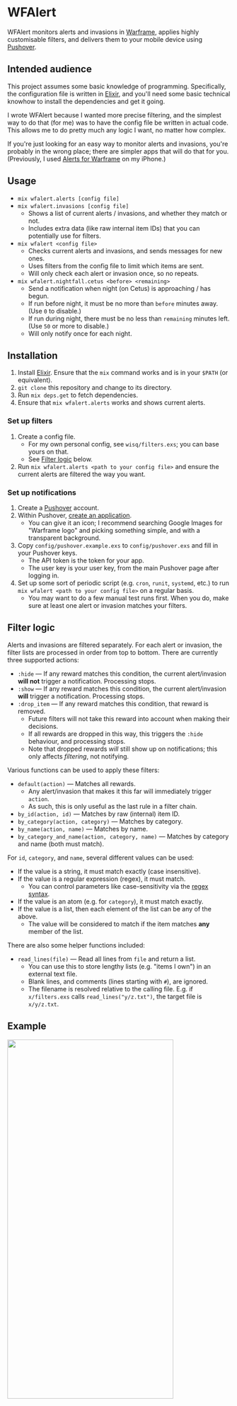 # WFAlert

WFAlert monitors alerts and invasions in [Warframe](https://www.warframe.com/), applies highly customisable filters, and delivers them to your mobile device using [Pushover](https://pushover.net/).

## Intended audience

This project assumes some basic knowledge of programming.  Specifically, the configuration file is written in [Elixir](https://elixir-lang.org/), and you'll need some basic technical knowhow to install the dependencies and get it going.

I wrote WFAlert because I wanted more precise filtering, and the simplest way to do that (for me) was to have the config file be written in actual code.  This allows me to do pretty much any logic I want, no matter how complex.

If you're just looking for an easy way to monitor alerts and invasions, you're probably in the wrong place; there are simpler apps that will do that for you.  (Previously, I used [Alerts for Warframe](https://itunes.apple.com/ca/app/alerts-for-warframe/id775981113?mt=8) on my iPhone.)

## Usage

* `mix wfalert.alerts [config file]`
* `mix wfalert.invasions [config file]`
  * Shows a list of current alerts / invasions, and whether they match or not.
  * Includes extra data (like raw internal item IDs) that you can potentially use for filters.
* `mix wfalert <config file>`
  * Checks current alerts and invasions, and sends messages for new ones.
  * Uses filters from the config file to limit which items are sent.
  * Will only check each alert or invasion once, so no repeats.
* `mix wfalert.nightfall.cetus <before> <remaining>`
  * Send a notification when night (on Cetus) is approaching / has begun.
  * If run before night, it must be no more than `before` minutes away.  (Use `0` to disable.)
  * If run during night, there must be no less than `remaining` minutes left.  (Use `50` or more to disable.)
  * Will only notify once for each night.

## Installation

1. Install [Elixir](https://elixir-lang.org/install.html).  Ensure that the `mix` command works and is in your `$PATH` (or equivalent).
2. `git clone` this repository and change to its directory.
3. Run `mix deps.get` to fetch dependencies.
4. Ensure that `mix wfalert.alerts` works and shows current alerts.

### Set up filters

1. Create a config file.
    * For my own personal config, see `wisq/filters.exs`; you can base yours on that.
    * See [Filter logic](#filter-logic) below.
2. Run `mix wfalert.alerts <path to your config file>` and ensure the current alerts are filtered the way you want.

### Set up notifications

1. Create a [Pushover](https://pushover.net/) account.
2. Within Pushover, [create an application](https://pushover.net/apps/build).
    * You can give it an icon; I recommend searching Google Images for "Warframe logo" and picking something simple, and with a transparent background.
3. Copy `config/pushover.example.exs` to `config/pushover.exs` and fill in your Pushover keys.
    * The API token is the token for your app.
    * The user key is your user key, from the main Pushover page after logging in.
4. Set up some sort of periodic script (e.g. `cron`, `runit`, `systemd`, etc.) to run `mix wfalert <path to your config file>` on a regular basis.
    * You may want to do a few manual test runs first.  When you do, make sure at least one alert or invasion matches your filters.

## Filter logic

Alerts and invasions are filtered separately.  For each alert or invasion, the filter lists are processed in order from top to bottom.  There are currently three supported actions:

* `:hide` — If any reward matches this condition, the current alert/invasion **will not** trigger a notification.  Processing stops.
* `:show` — If any reward matches this condition, the current alert/invasion **will** trigger a notification.  Processing stops.
* `:drop_item` — If any reward matches this condition, that reward is removed.
  * Future filters will not take this reward into account when making their decisions.
  * If all rewards are dropped in this way, this triggers the `:hide` behaviour, and processing stops.
  * Note that dropped rewards *will* still show up on notifications; this only affects *filtering*, not notifying.

Various functions can be used to apply these filters:

* `default(action)` — Matches all rewards.
  * Any alert/invasion that makes it this far will immediately trigger `action`.
  * As such, this is only useful as the last rule in a filter chain.
* `by_id(action, id)` — Matches by raw (internal) item ID.
* `by_category(action, category)` — Matches by category.
* `by_name(action, name)` — Matches by name.
* `by_category_and_name(action, category, name)` — Matches by category and name (both must match).

For `id`, `category`, and `name`, several different values can be used:

* If the value is a string, it must match exactly (case insensitive).
* If the value is a regular expression (regex), it must match.
  * You can control parameters like case-sensitivity via the [regex syntax](https://hexdocs.pm/elixir/Regex.html).
* If the value is an atom (e.g. for `category`), it must match exactly.
* If the value is a list, then each element of the list can be any of the above.
  * The value will be considered to match if the item matches **any** member of the list.

There are also some helper functions included:

* `read_lines(file)` — Read all lines from `file` and return a list.
  * You can use this to store lengthy lists (e.g. "items I own") in an external text file.
  * Blank lines, and comments (lines starting with `#`), are ignored.
  * The filename is resolved relative to the calling file.  E.g. if `x/filters.exs` calls `read_lines("y/z.txt")`, the target file is `x/y/z.txt`.

## Example

<img width="375" height="812" src="https://i.wisq.net/IMG_0628-20180919-212634.jpg" />
